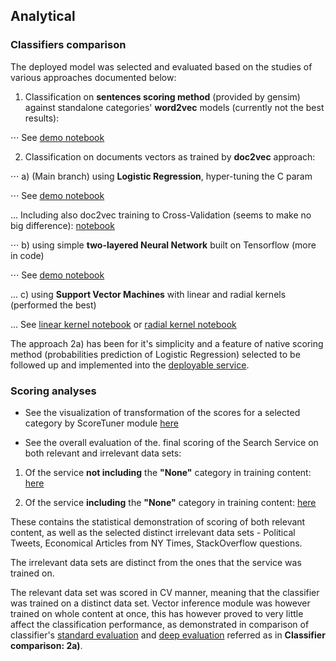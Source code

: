 ## Analytical

### Classifiers comparison

The deployed model was selected and evaluated based on the studies of various approaches documented below:

1. Classification on **sentences scoring method** (provided by gensim) against standalone categories' **word2vec** 
models (currently not the best results):

⋅⋅⋅ See [demo notebook](https://github.com/searchisko/project-classifier-poc/tree/master/analyses/lab/w2v_classifier_demo.ipynb)

2. Classification on documents vectors as trained by **doc2vec** approach:

⋅⋅⋅ a) (Main branch) using **Logistic Regression**, hyper-tuning the C param

⋅⋅⋅ See [demo notebook](https://github.com/searchisko/project-classifier-poc/blob/master/analyses/lab/d2v_superior_classifier_logreg_evaled.ipynb)    

... Including also doc2vec training to Cross-Validation (seems to make no big difference): 
[notebook](https://github.com/searchisko/project-classifier-poc/blob/master/analyses/lab/d2v_superior_classifier_logreg_evaled_deepeval.ipynb)

⋅⋅⋅ b) using simple **two-layered Neural Network** built on Tensorflow (more in code)

⋅⋅⋅ See [demo notebook](https://github.com/searchisko/project-classifier-poc/tree/master/analyses/lab/d2v_superior_classifier_neural_nb_evaled.ipynb)

... c) using **Support Vector Machines** with linear and radial kernels (performed the best)

... See [linear kernel notebook](https://github.com/searchisko/project-classifier-poc/blob/master/analyses/lab/d2v_superior_classifier_lin_svm_evaled.ipynb)
or [radial kernel notebook](https://github.com/searchisko/project-classifier-poc/tree/master/analyses/lab/d2v_superior_classifier_svm_evaled.ipynb)

The approach 2a) has been for it's simplicity and a feature of native scoring method 
(probabilities prediction of Logistic Regression) selected to be followed up and implemented 
into the [deployable service](https://github.com/searchisko/project-classifier-poc/blob/master/search_service/API).

### Scoring analyses
* See the visualization of transformation of the scores for a selected category by ScoreTuner module
[here](https://github.com/searchisko/project-classifier-poc/tree/master/analyses/lab/cat_score_viewer.ipynb)

* See the overall evaluation of the. final scoring of the Search Service 
on both relevant and irrelevant data sets:

1. Of the service **not including** the **"None"** category in training content: 
[here](https://github.com/searchisko/project-classifier-poc/tree/master/analyses/lab/score_tuning_analysis_standalone-none_excl.ipynb)

2. Of the service **including** the **"None"** category in training content: 
[here](https://github.com/searchisko/project-classifier-poc/tree/master/analyses/lab/score_tuning_analysis_standalone-none_incl.ipynb)

These contains the statistical demonstration of scoring of both relevant content, 
as well as the selected distinct irrelevant data sets - Political Tweets, 
Economical Articles from NY Times, StackOverflow questions.

The irrelevant data sets are distinct from the ones that the service was trained on.

The relevant data set was scored in CV manner, meaning that the classifier was trained
on a distinct data set. Vector inference module was however trained on whole content
at once, this has however proved to very little affect the classification performance, 
as demonstrated in comparison of classifier's 
[standard evaluation](https://github.com/searchisko/project-classifier-poc/blob/master/analyses/lab/d2v_superior_classifier_logreg_evaled.ipynb)
and [deep evaluation](https://github.com/searchisko/project-classifier-poc/blob/master/analyses/lab/d2v_superior_classifier_logreg_evaled_deepeval.ipynb)
referred as in **Classifier comparison: 2a)**.
